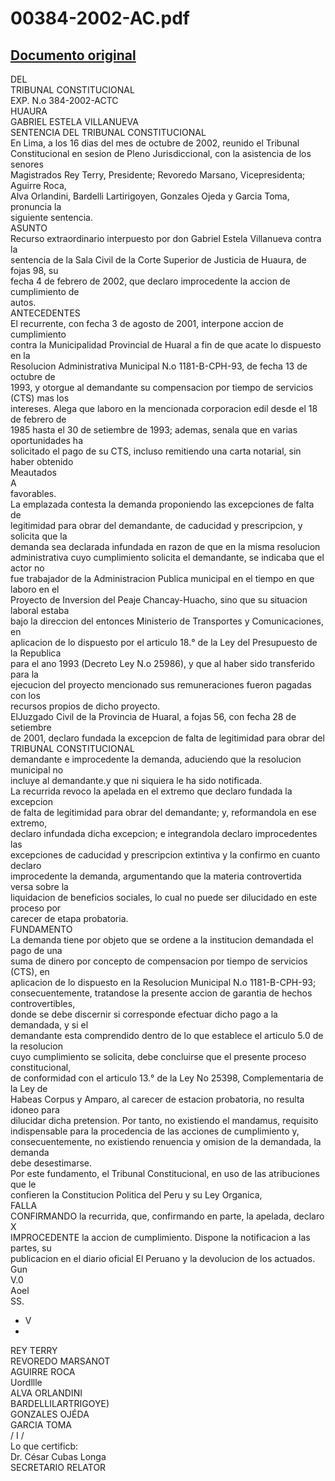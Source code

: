
00384-2002-AC.pdf
=================
  
[Documento original](https://tc.gob.pe/jurisprudencia/2003/00384-2002-AC.pdf)  
---  
DEL  
TRIBUNAL CONSTITUCIONAL  
EXP. N.o 384-2002-ACTC  
HUAURA  
GABRIEL ESTELA VILLANUEVA  
SENTENCIA DEL TRIBUNAL CONSTITUCIONAL  
En Lima, a los 16 dias del mes de octubre de 2002, reunido el Tribunal  
Constitucional en sesion de Pleno Jurisdiccional, con la asistencia de los senores  
Magistrados Rey Terry, Presidente; Revoredo Marsano, Vicepresidenta; Aguirre Roca,  
Alva Orlandini, Bardelli Lartirigoyen, Gonzales Ojeda y Garcia Toma, pronuncia la  
siguiente sentencia.  
ASUNTO  
Recurso extraordinario interpuesto por don Gabriel Estela Villanueva contra la  
sentencia de la Sala Civil de la Corte Superior de Justicia de Huaura, de fojas 98, su  
fecha 4 de febrero de 2002, que declaro improcedente la accion de cumplimiento de  
autos.  
ANTECEDENTES  
El recurrente, con fecha 3 de agosto de 2001, interpone accion de cumplimiento  
contra la Municipalidad Provincial de Huaral a fin de que acate lo dispuesto en la  
Resolucion Administrativa Municipal N.o 1181-B-CPH-93, de fecha 13 de octubre de  
1993, y otorgue al demandante su compensacion por tiempo de servicios (CTS) mas los  
intereses. Alega que laboro en la mencionada corporacion edil desde el 18 de febrero de  
1985 hasta el 30 de setiembre de 1993; ademas, senala que en varias oportunidades ha  
solicitado el pago de su CTS, incluso remitiendo una carta notarial, sin haber obtenido  
Meautados  
A  
favorables.  
La emplazada contesta la demanda proponiendo las excepciones de falta de  
legitimidad para obrar del demandante, de caducidad y prescripcion, y solicita que la  
demanda sea declarada infundada en razon de que en la misma resolucion  
administrativa cuyo cumplimiento solicita el demandante, se indicaba que el actor no  
fue trabajador de la Administracion Publica municipal en el tiempo en que laboro en el  
Proyecto de Inversion del Peaje Chancay-Huacho, sino que su situacion laboral estaba  
bajo la direccion del entonces Ministerio de Transportes y Comunicaciones, en  
aplicacion de lo dispuesto por el articulo 18.° de la Ley del Presupuesto de la Republica  
para el ano 1993 (Decreto Ley N.o 25986), y que al haber sido transferido para la  
ejecucion del proyecto mencionado sus remuneraciones fueron pagadas con los  
recursos propios de dicho proyecto.  
ElJuzgado Civil de la Provincia de Huaral, a fojas 56, con fecha 28 de setiembre  
de 2001, declaro fundada la excepcion de falta de legitimidad para obrar del  
TRIBUNAL CONSTITUCIONAL  
demandante e improcedente la demanda, aduciendo que la resolucion municipal no  
incluye al demandante.y que ni siquiera le ha sido notificada.  
La recurrida revoco la apelada en el extremo que declaro fundada la excepcion  
de falta de legitimidad para obrar del demandante; y, reformandola en ese extremo,  
declaro infundada dicha excepcion; e integrandola declaro improcedentes las  
excepciones de caducidad y prescripcion extintiva y la confirmo en cuanto declaro  
improcedente la demanda, argumentando que la materia controvertida versa sobre la  
liquidacion de beneficios sociales, lo cual no puede ser dilucidado en este proceso por  
carecer de etapa probatoria.  
FUNDAMENTO  
La demanda tiene por objeto que se ordene a la institucion demandada el pago de una  
suma de dinero por concepto de compensacion por tiempo de servicios (CTS), en  
aplicacion de lo dispuesto en la Resolucion Municipal N.o 1181-B-CPH-93;  
consecuentemente, tratandose la presente accion de garantia de hechos controvertibles,  
donde se debe discernir si corresponde efectuar dicho pago a la demandada, y si el  
demandante esta comprendido dentro de lo que establece el articulo 5.0 de la resolucion  
cuyo cumplimiento se solicita, debe concluirse que el presente proceso constitucional,  
de conformidad con el articulo 13.° de la Ley No 25398, Complementaria de la Ley de  
Habeas Corpus y Amparo, al carecer de estacion probatoria, no resulta idoneo para  
dilucidar dicha pretension. Por tanto, no existiendo el mandamus, requisito  
indispensable para la procedencia de las acciones de cumplimiento y,  
consecuentemente, no existiendo renuencia y omision de la demandada, la demanda  
debe desestimarse.  
Por este fundamento, el Tribunal Constitucional, en uso de las atribuciones que le  
confieren la Constitucion Politica del Peru y su Ley Organica,  
FALLA  
CONFIRMANDO la recurrida, que, confirmando en parte, la apelada, declaro X  
IMPROCEDENTE la accion de cumplimiento. Dispone la notificacion a las partes, su  
publicacion en el diario oficial El Peruano y la devolucion de los actuados.  
Gun  
V.0  
Aoel  
SS.  
- V  
-  
REY TERRY  
REVOREDO MARSANOT  
AGUIRRE ROCA  
Uordllle  
ALVA ORLANDINI  
BARDELLILARTRIGOYE)  
GONZALES OJÉDA  
GARCIA TOMA  
/ I /  
Lo que certificb:  
Dr. César Cubas Longa  
SECRETARIO RELATOR
